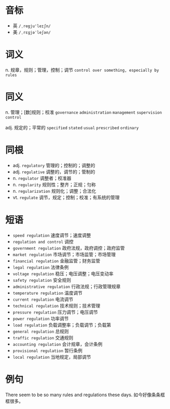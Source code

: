 # 音标

- 英 `/ˌregju'leɪʃn/`
- 美 `/ˌrɛɡjəˈleʃən/`

# 词义

n. 规章，规则；管理，控制；调节
`control over something, especially by rules`

# 同义

n. 管理；[数]规则；校准
`governance` `administration` `management` `supervision` `control`

adj. 规定的；平常的
`specified` `stated` `usual` `prescribed` `ordinary`

# 同根

- adj. `regulatory` 管理的；控制的；调整的
- adj. `regulative` 调整的，调节的；管制的
- n. `regulator` 调整者；校准器
- n. `regularity` 规则性；整齐；正规；匀称
- n. `regularization` 规则化；调整；合法化
- vt. `regulate` 调节，规定；控制；校准；有系统的管理

# 短语

- `speed regulation` 速度调节；速度调整
- `regulation and control` 调控
- `government regulation` 政府法规，政府调控；政府监管
- `market regulation` 市场调节；市场监管；市场管理
- `financial regulation` 金融监管；财务监管
- `legal regulation` 法律条例
- `voltage regulation` 稳压；电压调整；电压变动率
- `safety regulation` 安全规则
- `administrative regulation` 行政法规；行政管理规章
- `temperature regulation` 温度调节
- `current regulation` 电流调节
- `technical regulation` 技术规则；技术管理
- `pressure regulation` 压力调节；电压调节
- `power regulation` 功率调节
- `load regulation` 负载调整率；负载调节；负载第
- `general regulation` 总规则
- `traffic regulation` 交通规则
- `accounting regulation` 会计规章，会计条例
- `provisional regulation` 暂行条例
- `local regulation` 当地规定，局部调节

# 例句

There seem to be so many rules and regulations these days.
如今好像条条框框很多。


